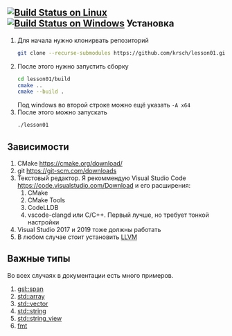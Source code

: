 [![Build Status on Linux](https://travis-ci.org/krsch/lesson01.svg?branch=master)](https://travis-ci.org/krsch/lesson01)
[![Build Status on Windows](https://ci.appveyor.com/api/projects/status/github/krsch/lesson01?svg=true)](https://ci.appveyor.com/project/krsch/lesson01)
Установка
---------

1. Для начала нужно клонирвать репозиторий
   ```sh
   git clone --recurse-submodules https://github.com/krsch/lesson01.git
   ```
2. После этого нужно запустить сборку
   ```sh
   cd lesson01/build
   cmake ..
   cmake --build .
   ```
   Под windows во второй строке можно ещё указать `-A x64`
3. После этого можно запускать
   ```sh
   ./lesson01
   ```

Зависимости
-----------

1. CMake https://cmake.org/download/
2. git https://git-scm.com/downloads
3. Текстовый редактор. Я рекоммендую Visual Studio Code https://code.visualstudio.com/Download и его расширения:
   1. CMake
   2. CMake Tools
   3. CodeLLDB
   4. vscode-clangd или C/C++. Первый лучше, но требует тонкой настройки
4. Visual Studio 2017 и 2019 тоже должны работать
5. В любом случае стоит установить [LLVM](http://releases.llvm.org/)

Важные типы
-----------

Во всех случаях в документации есть много примеров.

1. [gsl::span](https://en.cppreference.com/w/cpp/container/span)
2. [std::array](https://en.cppreference.com/w/cpp/container/array)
3. [std::vector](https://en.cppreference.com/w/cpp/container/vector)
4. [std::string](https://en.cppreference.com/w/cpp/string/basic_string)
5. [std::string_view](https://en.cppreference.com/w/cpp/string/basic_string_view)
6. [fmt](http://fmtlib.net/latest/index.html)